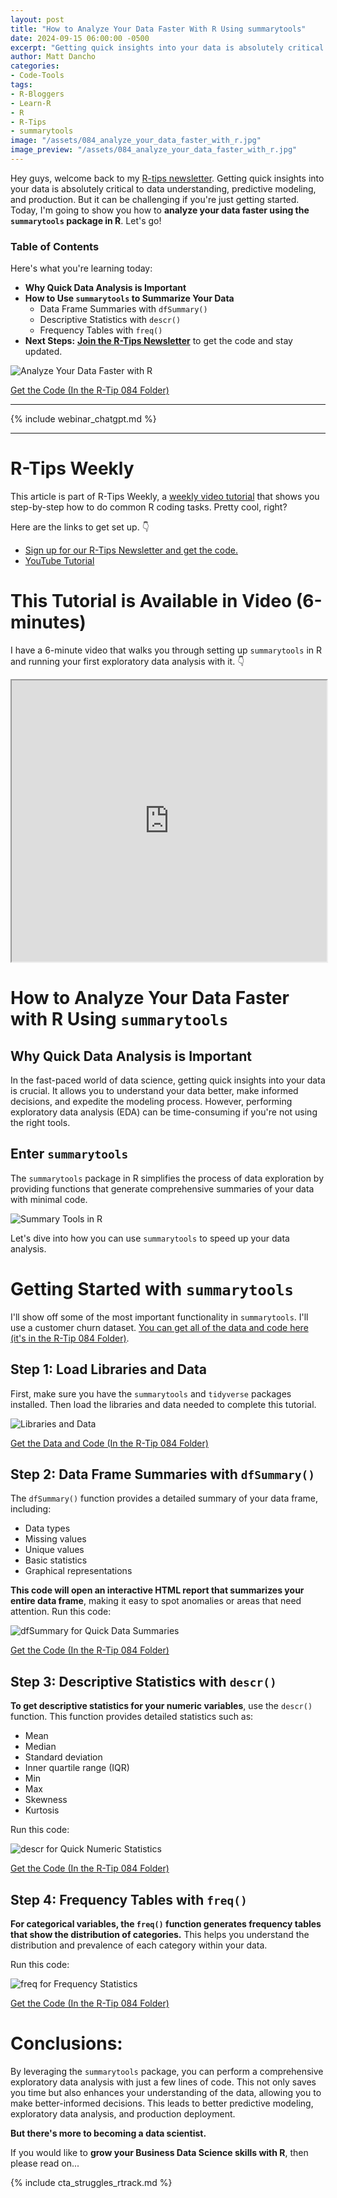 ```yaml
---
layout: post
title: "How to Analyze Your Data Faster With R Using summarytools"
date: 2024-09-15 06:00:00 -0500
excerpt: "Getting quick insights into your data is absolutely critical to data understanding, predictive modeling, and production. Learn how to use the summarytools package in R to analyze your data faster."
author: Matt Dancho
categories:
- Code-Tools
tags:
- R-Bloggers
- Learn-R
- R
- R-Tips
- summarytools
image: "/assets/084_analyze_your_data_faster_with_r.jpg"
image_preview: "/assets/084_analyze_your_data_faster_with_r.jpg"
---
```


Hey guys, welcome back to my [R-tips newsletter](https://learn.business-science.io/r-tips-newsletter?el=website). Getting quick insights into your data is absolutely critical to data understanding, predictive modeling, and production. But it can be challenging if you're just getting started. Today, I'm going to show you how to **analyze your data faster using the `summarytools` package in R**. Let's go!

### Table of Contents

Here's what you're learning today:

- **Why Quick Data Analysis is Important**
- **How to Use `summarytools` to Summarize Your Data**
  - Data Frame Summaries with `dfSummary()`
  - Descriptive Statistics with `descr()`
  - Frequency Tables with `freq()`
- **Next Steps:** **[Join the R-Tips Newsletter](https://learn.business-science.io/r-tips-newsletter?el=website)** to get the code and stay updated.

![Analyze Your Data Faster with R](/assets/084_analyze_your_data_faster_with_r.jpg)

<p class="text-center date"><a href="https://learn.business-science.io/r-tips-newsletter?el=website" target="_blank">Get the Code (In the R-Tip 084 Folder)</a></p>

---

{% include webinar_chatgpt.md %}

---

# R-Tips Weekly

This article is part of R-Tips Weekly, a <a href="https://learn.business-science.io/r-tips-newsletter?el=website" target="_blank">weekly video tutorial</a> that shows you step-by-step how to do common R coding tasks. Pretty cool, right?

<p>Here are the links to get set up. 👇</p>

<ul> 
    <li><a href="https://learn.business-science.io/r-tips-newsletter?el=website" target="_blank">Sign up for our R-Tips Newsletter and get the code.</a></li> 
     <li><a href="https://youtu.be/GDDzwpFBROg">YouTube Tutorial</a></li>
</ul>


# This Tutorial is Available in Video (6-minutes)

I have a 6-minute video that walks you through setting up `summarytools` in R and running your first exploratory data analysis with it.  👇

<iframe width="100%" height="450" src="https://www.youtube.com/embed/GDDzwpFBROg" title="YouTube video player" frameborder="1" allow="accelerometer; autoplay; clipboard-write; encrypted-media; gyroscope; picture-in-picture" allowfullscreen></iframe>

# How to Analyze Your Data Faster with R Using `summarytools`

## Why Quick Data Analysis is Important

In the fast-paced world of data science, getting quick insights into your data is crucial. It allows you to understand your data better, make informed decisions, and expedite the modeling process. However, performing exploratory data analysis (EDA) can be time-consuming if you're not using the right tools.

## Enter `summarytools`

The `summarytools` package in R simplifies the process of data exploration by providing functions that generate comprehensive summaries of your data with minimal code. 

![Summary Tools in R](/assets/084_summarytools_github.jpg)

Let's dive into how you can use `summarytools` to speed up your data analysis.

# Getting Started with `summarytools`

I'll show off some of the most important functionality in `summarytools`. I'll use a customer churn dataset. [You can get all of the data and code here (it's in the R-Tip 084 Folder)](https://learn.business-science.io/r-tips-newsletter?el=website).

## Step 1: Load Libraries and Data

First, make sure you have the `summarytools` and `tidyverse` packages installed. Then load the libraries and data needed to complete this tutorial. 

![Libraries and Data](/assets/084_libraries_data.jpg)

<p class="text-center date"><a href="https://learn.business-science.io/r-tips-newsletter?el=website" target="_blank">Get the Data and Code (In the R-Tip 084 Folder)</a></p>

## Step 2: Data Frame Summaries with `dfSummary()`

The `dfSummary()` function provides a detailed summary of your data frame, including:

* Data types
* Missing values
* Unique values
* Basic statistics
* Graphical representations

**This code will open an interactive HTML report that summarizes your entire data frame**, making it easy to spot anomalies or areas that need attention. Run this code: 

![dfSummary for Quick Data Summaries](/assets/084_dfSummary.jpg)

<p class="text-center date"><a href="https://learn.business-science.io/r-tips-newsletter?el=website" target="_blank">Get the Code (In the R-Tip 084 Folder)</a></p>

## Step 3: Descriptive Statistics with `descr()`

**To get descriptive statistics for your numeric variables**, use the `descr()` function. This function provides detailed statistics such as:

* Mean
* Median
* Standard deviation
* Inner quartile range (IQR)
* Min
* Max 
* Skewness
* Kurtosis

Run this code:

![descr for Quick Numeric Statistics](/assets/084_descr.jpg)

<p class="text-center date"><a href="https://learn.business-science.io/r-tips-newsletter?el=website" target="_blank">Get the Code (In the R-Tip 084 Folder)</a></p>

## Step 4: Frequency Tables with `freq()`

**For categorical variables, the `freq()` function generates frequency tables that show the distribution of categories.** This helps you understand the distribution and prevalence of each category within your data.

Run this code:

![freq for Frequency Statistics](/assets/084_freq.jpg)

<p class="text-center date"><a href="https://learn.business-science.io/r-tips-newsletter?el=website" target="_blank">Get the Code (In the R-Tip 084 Folder)</a></p>


# Conclusions:

By leveraging the `summarytools` package, you can perform a comprehensive exploratory data analysis with just a few lines of code. This not only saves you time but also enhances your understanding of the data, allowing you to make better-informed decisions. This leads to better predictive modeling, exploratory data analysis, and production deployment. 

**But there's more to becoming a data scientist.** 

If you would like to **grow your Business Data Science skills with R**, then please read on...

{% include cta_struggles_rtrack.md %}


